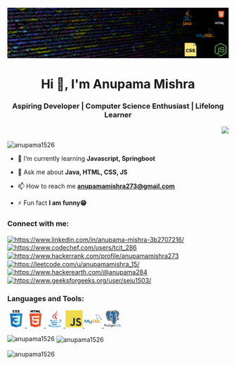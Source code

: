 ![logo](https://github.com/Anupama1526/Anupama1526/blob/main/Your%20paragraph%20text.png)
<h1 align="center">Hi 👋, I'm Anupama Mishra</h1>
<h3 align="center">Aspiring Developer | Computer Science Enthusiast | Lifelong Learner</h3>

<p align="right"> <img src="https://github.com/Anupama1526/Anupama1526/assets/98888727/d8a51025-c760-47d2-8d13-aadc7c1b12f9" /> </p>

<p align="left"> <img src="https://komarev.com/ghpvc/?username=anupama1526&label=Profile%20views&color=0e75b6&style=flat" alt="anupama1526" /> </p>

- 🌱 I’m currently learning **Javascript, Springboot**

- 💬 Ask me about **Java, HTML, CSS, JS**

- 📫 How to reach me **anupamamishra273@gmail.com**

- ⚡ Fun fact **I am funny😁**

<h3 align="left">Connect with me:</h3>
<p align="left">
<a href="https://linkedin.com/in/https://www.linkedin.com/in/anupama-mishra-3b2707216/" target="blank"><img align="center" src="https://raw.githubusercontent.com/rahuldkjain/github-profile-readme-generator/master/src/images/icons/Social/linked-in-alt.svg" alt="https://www.linkedin.com/in/anupama-mishra-3b2707216/" height="30" width="40" /></a>
<a href="https://www.codechef.com/users/https://www.codechef.com/users/tcit_286" target="blank"><img align="center" src="https://cdn.jsdelivr.net/npm/simple-icons@3.1.0/icons/codechef.svg" alt="https://www.codechef.com/users/tcit_286" height="30" width="40" /></a>
<a href="https://www.hackerrank.com/https://www.hackerrank.com/profile/anupamamishra273" target="blank"><img align="center" src="https://raw.githubusercontent.com/rahuldkjain/github-profile-readme-generator/master/src/images/icons/Social/hackerrank.svg" alt="https://www.hackerrank.com/profile/anupamamishra273" height="30" width="40" /></a>
<a href="https://www.leetcode.com/https://leetcode.com/u/anupamamishra_15/" target="blank"><img align="center" src="https://raw.githubusercontent.com/rahuldkjain/github-profile-readme-generator/master/src/images/icons/Social/leet-code.svg" alt="https://leetcode.com/u/anupamamishra_15/" height="30" width="40" /></a>
<a href="https://www.hackerearth.com/https://www.hackerearth.com/@anupama284" target="blank"><img align="center" src="https://raw.githubusercontent.com/rahuldkjain/github-profile-readme-generator/master/src/images/icons/Social/hackerearth.svg" alt="https://www.hackerearth.com/@anupama284" height="30" width="40" /></a>
<a href="https://auth.geeksforgeeks.org/user/https://www.geeksforgeeks.org/user/seju1503/" target="blank"><img align="center" src="https://raw.githubusercontent.com/rahuldkjain/github-profile-readme-generator/master/src/images/icons/Social/geeks-for-geeks.svg" alt="https://www.geeksforgeeks.org/user/seju1503/" height="30" width="40" /></a>
</p>

<h3 align="left">Languages and Tools:</h3>
<p align="left"> <a href="https://www.w3schools.com/css/" target="_blank" rel="noreferrer"> <img src="https://raw.githubusercontent.com/devicons/devicon/master/icons/css3/css3-original-wordmark.svg" alt="css3" width="40" height="40"/> </a> <a href="https://www.w3.org/html/" target="_blank" rel="noreferrer"> <img src="https://raw.githubusercontent.com/devicons/devicon/master/icons/html5/html5-original-wordmark.svg" alt="html5" width="40" height="40"/> </a> <a href="https://www.java.com" target="_blank" rel="noreferrer"> <img src="https://raw.githubusercontent.com/devicons/devicon/master/icons/java/java-original.svg" alt="java" width="40" height="40"/> </a> <a href="https://developer.mozilla.org/en-US/docs/Web/JavaScript" target="_blank" rel="noreferrer"> <img src="https://raw.githubusercontent.com/devicons/devicon/master/icons/javascript/javascript-original.svg" alt="javascript" width="40" height="40"/> </a> <a href="https://www.mysql.com/" target="_blank" rel="noreferrer"> <img src="https://raw.githubusercontent.com/devicons/devicon/master/icons/mysql/mysql-original-wordmark.svg" alt="mysql" width="40" height="40"/> </a> <a href="https://www.postgresql.org" target="_blank" rel="noreferrer"> <img src="https://raw.githubusercontent.com/devicons/devicon/master/icons/postgresql/postgresql-original-wordmark.svg" alt="postgresql" width="40" height="40"/> </a> </p>

<p><img align="left" src="https://github-readme-stats.vercel.app/api/top-langs?username=anupama1526&show_icons=true&locale=en&layout=compact" alt="anupama1526" /></p>

<p>&nbsp;<img align="center" src="https://github-readme-stats.vercel.app/api?username=anupama1526&show_icons=true&locale=en" alt="anupama1526" /></p>

<p><img align="center" src="https://github-readme-streak-stats.herokuapp.com/?user=anupama1526&" alt="anupama1526" /></p>
